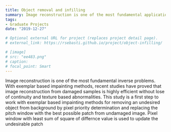 ```yaml
---
title: Object removal and infilling
summary: Image reconstruction is one of the most fundamental applications of inverse problems.
tags: 
- Graduate Projects
date: "2019-12-27"

# Optional external URL for project (replaces project detail page).
# external_link: https://rsebasti.github.io/project/object-infilling/

# [image]
# src: "ee483.png"
# caption: 
# focal_point: Smart
---
```


Image reconstruction is one of the most fundamental
inverse problems. With exemplar based impainting methods,
recent studies have proved that image reconstruction from
damaged samples is highly efficient without lose of continuity
and texture based abnormalities. This study is a first step to
work with exemplar based impainting methods for removing
an undesired object from background by pixel priority
determination and replacing the pitch window with the best
possible patch from undamaged image. Pixel window with
least sum of square of differnce value is used to update the
undesirable patch
